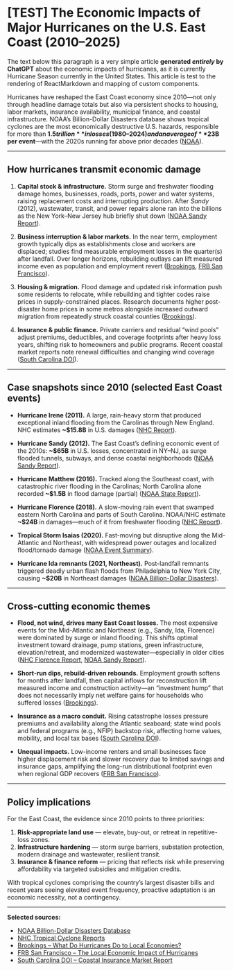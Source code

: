# [TEST] The Economic Impacts of Major Hurricanes on the U.S. East Coast (2010–2025)

The text below this paragraph is a very simple article **generated *entirely* by ChatGPT** about the economic impacts of hurricanes, as it is currently Hurricane Season currently in the United States. This article is test to the rendering of ReactMarkdown and mapping of custom components.

Hurricanes have reshaped the East Coast economy since 2010—not only through headline damage totals but also via persistent shocks to housing, labor markets, insurance availability, municipal finance, and coastal infrastructure. NOAA’s Billion-Dollar Disasters database shows tropical cyclones are the most economically destructive U.S. hazards, responsible for more than **$1.5 trillion** in losses (1980–2024) and an average of **$23B per event**—with the 2020s running far above prior decades ([NOAA](https://www.ncei.noaa.gov/access/billions/)).

---

## How hurricanes transmit economic damage

1. **Capital stock & infrastructure.** Storm surge and freshwater flooding damage homes, businesses, roads, ports, power and water systems, raising replacement costs and interrupting production. After *Sandy* (2012), wastewater, transit, and power repairs alone ran into the billions as the New York–New Jersey hub briefly shut down ([NOAA Sandy Report](https://www.nhc.noaa.gov/data/tcr/AL182012_Sandy.pdf)).

2. **Business interruption & labor markets.** In the near term, employment growth typically dips as establishments close and workers are displaced; studies find measurable employment losses in the quarter(s) after landfall. Over longer horizons, rebuilding outlays can lift measured income even as population and employment revert ([Brookings](https://www.brookings.edu/articles/what-do-hurricanes-do-to-local-economies/), [FRB San Francisco](https://www.frbsf.org/research-and-insights/blog/economic-letter/2018/june/economic-impact-hurricanes-local-economies/)).

3. **Housing & migration.** Flood damage and updated risk information push some residents to relocate, while rebuilding and tighter codes raise prices in supply-constrained places. Research documents higher post-disaster home prices in some metros alongside increased outward migration from repeatedly struck coastal counties ([Brookings](https://www.brookings.edu/articles/what-do-hurricanes-do-to-local-economies/)).

4. **Insurance & public finance.** Private carriers and residual “wind pools” adjust premiums, deductibles, and coverage footprints after heavy loss years, shifting risk to homeowners and public programs. Recent coastal market reports note renewal difficulties and changing wind coverage ([South Carolina DOI](https://doi.sc.gov/574/Coastal-Insurance-Market-Report)).

---

## Case snapshots since 2010 (selected East Coast events)

- **Hurricane Irene (2011).** A large, rain-heavy storm that produced exceptional inland flooding from the Carolinas through New England. NHC estimates **~$15.8B** in U.S. damages ([NHC Report](https://www.nhc.noaa.gov/data/tcr/AL092011_Irene.pdf)).

- **Hurricane Sandy (2012).** The East Coast’s defining economic event of the 2010s: **~$65B** in U.S. losses, concentrated in NY–NJ, as surge flooded tunnels, subways, and dense coastal neighborhoods ([NOAA Sandy Report](https://www.nhc.noaa.gov/data/tcr/AL182012_Sandy.pdf)).

- **Hurricane Matthew (2016).** Tracked along the Southeast coast, with catastrophic river flooding in the Carolinas; North Carolina alone recorded **~$1.5B** in flood damage (partial) ([NOAA State Report](https://www.ncdc.noaa.gov/news/hurricane-matthew-north-carolina)).

- **Hurricane Florence (2018).** A slow-moving rain event that swamped eastern North Carolina and parts of South Carolina. NOAA/NHC estimate **~$24B** in damages—much of it from freshwater flooding ([NHC Report](https://www.nhc.noaa.gov/data/tcr/AL062018_Florence.pdf)).

- **Tropical Storm Isaias (2020).** Fast-moving but disruptive along the Mid-Atlantic and Northeast, with widespread power outages and localized flood/tornado damage ([NOAA Event Summary](https://www.ncei.noaa.gov/access/monitoring/monthly-report/national/202008)).

- **Hurricane Ida remnants (2021, Northeast).** Post-landfall remnants triggered deadly urban flash floods from Philadelphia to New York City, causing **~$20B** in Northeast damages ([NOAA Billion-Dollar Disasters](https://www.ncei.noaa.gov/access/billions/events/US/2021)).

---

## Cross-cutting economic themes

- **Flood, not wind, drives many East Coast losses.** The most expensive events for the Mid-Atlantic and Northeast (e.g., Sandy, Ida, Florence) were dominated by surge or inland flooding. This shifts optimal investment toward drainage, pump stations, green infrastructure, elevation/retreat, and modernized wastewater—especially in older cities ([NHC Florence Report](https://www.nhc.noaa.gov/data/tcr/AL062018_Florence.pdf), [NOAA Sandy Report](https://www.nhc.noaa.gov/data/tcr/AL182012_Sandy.pdf)).

- **Short-run dips, rebuild-driven rebounds.** Employment growth softens for months after landfall, then capital inflows for reconstruction lift measured income and construction activity—an “investment hump” that does not necessarily imply net welfare gains for households who suffered losses ([Brookings](https://www.brookings.edu/articles/what-do-hurricanes-do-to-local-economies/)).

- **Insurance as a macro conduit.** Rising catastrophe losses pressure premiums and availability along the Atlantic seaboard; state wind pools and federal programs (e.g., NFIP) backstop risk, affecting home values, mobility, and local tax bases ([South Carolina DOI](https://doi.sc.gov/574/Coastal-Insurance-Market-Report)).

- **Unequal impacts.** Low-income renters and small businesses face higher displacement risk and slower recovery due to limited savings and insurance gaps, amplifying the long-run distributional footprint even when regional GDP recovers ([FRB San Francisco](https://www.frbsf.org/research-and-insights/blog/economic-letter/2018/june/economic-impact-hurricanes-local-economies/)).

---

## Policy implications

For the East Coast, the evidence since 2010 points to three priorities:  

1. **Risk-appropriate land use** — elevate, buy-out, or retreat in repetitive-loss zones.  
2. **Infrastructure hardening** — storm surge barriers, substation protection, modern drainage and wastewater, resilient transit.  
3. **Insurance & finance reform** — pricing that reflects risk while preserving affordability via targeted subsidies and mitigation credits.  

With tropical cyclones comprising the country’s largest disaster bills and recent years seeing elevated event frequency, proactive adaptation is an economic necessity, not a contingency.

---

**Selected sources:**  
- [NOAA Billion-Dollar Disasters Database](https://www.ncei.noaa.gov/access/billions/)  
- [NHC Tropical Cyclone Reports](https://www.nhc.noaa.gov/data/#tcr)  
- [Brookings – What Do Hurricanes Do to Local Economies?](https://www.brookings.edu/articles/what-do-hurricanes-do-to-local-economies/)  
- [FRB San Francisco – The Local Economic Impact of Hurricanes](https://www.frbsf.org/research-and-insights/blog/economic-letter/2018/june/economic-impact-hurricanes-local-economies/)  
- [South Carolina DOI – Coastal Insurance Market Report](https://doi.sc.gov/574/Coastal-Insurance-Market-Report)  
